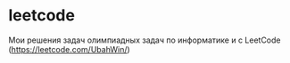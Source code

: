 # leetcode
Мои решения задач олимпиадных задач по информатике и с LeetCode (https://leetcode.com/UbahWin/)
